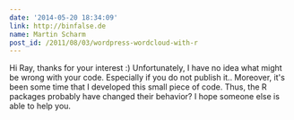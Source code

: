 ```yaml
---
date: '2014-05-20 18:34:09'
link: http://binfalse.de
name: Martin Scharm
post_id: /2011/08/03/wordpress-wordcloud-with-r
---
```


Hi Ray, thanks for your interest :)
Unfortunately, I have no idea what might be wrong with your code. Especially if you do not publish it.. Moreover, it's been some time that I developed this small piece of code. Thus, the R packages probably have changed their behavior?
I hope someone else is able to help you.